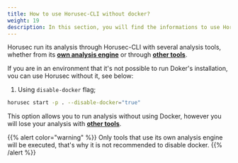 ```yaml
---
title: How to use Horusec-CLI without docker?
weight: 19
description: In this section, you will find the informations to use Horusec-CLI without docker.
---
```


Horusec run its analysis through Horusec-CLI with several analysis tools, whether from its [**own analysis engine**](/docs/cli/analysis-tools/other-tools/) or through [**other tools**](/docs/cli/analysis-tools/security-tools/).


If you are in an environment that it's not possible to run Doker's installation, vou can use Horusec without it, see below: 

1. Using `disable-docker` flag; 

```bash
horusec start -p . --disable-docker="true"
```

This option allows you to run analysis without using Docker, however you will lose your analysis with [**other tools**](/docs/cli/analysis-tools/security-tools/).

{{% alert color="warning" %}}
Only tools that use its own analysis engine will be executed, that's why it is not recommended to disable docker.
{{% /alert %}}